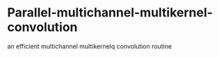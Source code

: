 # Parallel-multichannel-multikernel-convolution
an efficient multichannel multikernelq convolution routine
